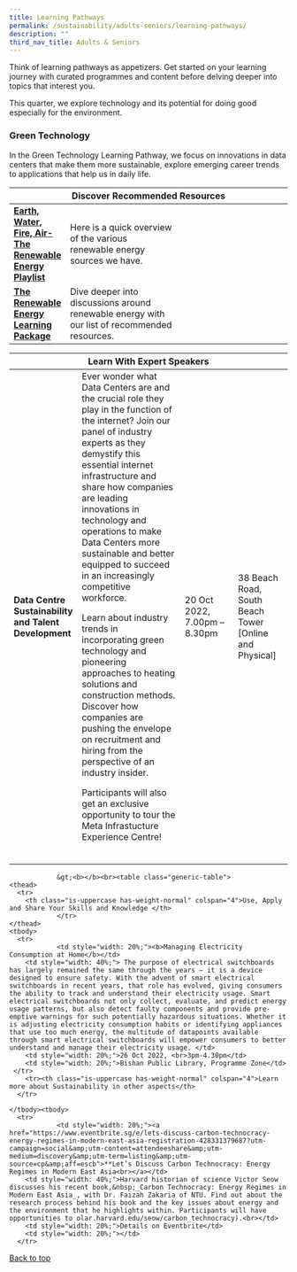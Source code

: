 ```yaml
---
title: Learning Pathways
permalink: /sustainability/adults-seniors/learning-pathways/
description: ""
third_nav_title: Adults & Seniors
---
```

Think of learning pathways as appetizers. Get started on your learning journey with curated programmes and content before delving deeper into topics that interest you.

This quarter, we explore technology and its potential for doing good especially for the environment.  
 
<h3 id="Green Technology" class="margin--bottom--lg"><b>Green Technology</b></h3>
In the Green Technology Learning Pathway, we focus on innovations in data centers that make them more sustainable, explore emerging career trends to applications that help us in daily life. 

<div class="horizontal-scroll margin--bottom--lg">
  <table class="generic-table">
    <thead>
      <tr>
        <th class="is-uppercase has-weight-normal" colspan="4">Discover Recommended Resources</th>
      </tr>
    </thead>
    <tbody>
      <tr>
        <td style="width: 20%;"><a href="/sustainability/adults-seniors/content" target="_blank"><b>Earth, Water, Fire, Air- The Renewable Energy Playlist</b></a></td>
        <td style="width: 40%;">Here is a quick overview of the various renewable energy sources we have.</td>
        <td style="width: 20%;"> </td>
        <td style="width: 20%;"> </td>
      </tr>
      <tr>
				<td><a href="/sustainability/adults-seniors/content"><b>The Renewable Energy Learning Package</b></a></td>
        <td>Dive deeper into discussions around renewable energy with our list of recommended resources.</td>
        <td></td>
        <td></td>
</tr>
</tbody>
</table>
</div>

<div class="horizontal-scroll margin--bottom--lg">
	<div class="horizontal-scroll margin--bottom--lg">
  </div><table class="generic-table">
    <thead>
      <tr>
        <th class="is-uppercase has-weight-normal" colspan="4">Learn With Expert Speakers</th>
      </tr>
    </thead>
    <tbody>
      <tr>
        <td style="width: 20%;"><b> Data Centre Sustainability and Talent Development </b></td>
        <td style="width: 40%;">Ever wonder&nbsp;what Data Centers are and the crucial role they play in the function of the internet? Join our panel of industry experts as they demystify this essential internet infrastructure and share how companies are leading innovations in technology and operations to make Data Centers more sustainable and better equipped to succeed in an increasingly competitive workforce.

Learn about industry trends in incorporating green technology and pioneering approaches to heating solutions and construction methods. Discover how companies are pushing the envelope on recruitment and hiring from the perspective of an industry insider.

Participants will&nbsp;also get an exclusive opportunity to tour the Meta Infrastucture Experience Centre! <br><br>
				</td>
        <td style="width: 20%;"> 20 Oct 2022,<br>7.00pm – 8.30pm</td>
        <td style="width: 20%;">38 Beach Road, South Beach Tower [Online and Physical] </td>
      </tr>
      <tr>
     </tr></tbody>
 
</table>
				 
        
				&gt;<b></b><br><table class="generic-table">
    <thead>
      <tr>
        <th class="is-uppercase has-weight-normal" colspan="4">Use, Apply and Share Your Skills and Knowledge </th>
				</tr>
    </thead>
    <tbody>
      <tr> 
				<td style="width: 20%;"><b>Managing Electricity Consumption at Home</b></td>
        <td style="width: 40%;"> The purpose of electrical switchboards has largely remained the same through the years – it is a device designed to ensure safety. With the advent of smart electrical switchboards in recent years, that role has evolved, giving consumers the ability to track and understand their electricity usage. Smart electrical switchboards not only collect, evaluate, and predict energy usage patterns, but also detect faulty components and provide pre-emptive warnings for such potentially hazardous situations. Whether it is adjusting electricity consumption habits or identifying appliances that use too much energy, the multitude of datapoints available through smart electrical switchboards will empower consumers to better understand and manage their electricity usage. </td>
        <td style="width: 20%;">26 Oct 2022, <br>3pm-4.30pm</td>
        <td style="width: 20%;">Bishan Public Library, Programme Zone</td>
     </tr>
		<tr><th class="is-uppercase has-weight-normal" colspan="4">Learn more about Sustainability in other aspects</th>
      </tr>
    
    </tbody><tbody>
      <tr>
				<td style="width: 20%;"><a href="https://www.eventbrite.sg/e/lets-discuss-carbon-technocracy-energy-regimes-in-modern-east-asia-registration-428331379687?utm-campaign=social&amp;utm-content=attendeeshare&amp;utm-medium=discovery&amp;utm-term=listing&amp;utm-source=cp&amp;aff=escb">**Let’s Discuss Carbon Technocracy: Energy Regimes in Modern East Asia<br></a></td>
        <td style="width: 40%;">Harvard historian of science Victor Seow discusses his recent book,&nbsp;_Carbon Technocracy: Energy Regimes in Modern East Asia_, with Dr. Faizah Zakaria of NTU. Find out about the research process behind his book and the key issues about energy and the environment that he highlights within. Participants will have opportunities to olar.harvard.edu/seow/carbon_technocracy).<br></td>
        <td style="width: 20%;">Details on Eventbrite</td> 
        <td style="width: 20%;"></td>
      </tr>
   </tbody>
  </table>
</div>

<p class="has-text-right margin--top--xl"><a href="#main-content">Back to top</a></p>